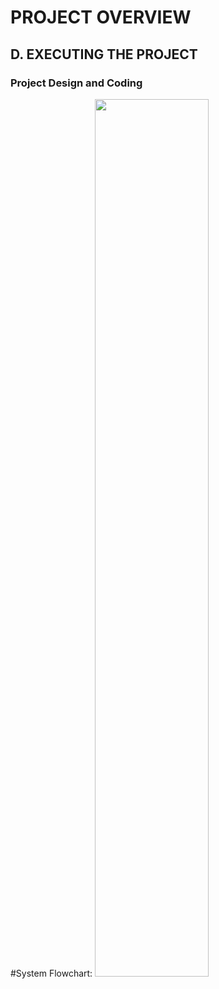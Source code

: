 # PROJECT OVERVIEW
## D. EXECUTING THE PROJECT

### Project Design and Coding

#System Flowchart:
<img src="assets/flowchart.JPG" width="60%">


